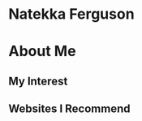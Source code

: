 # Natekka Ferguson
# About Me

## My Interest

## Websites I Recommend
<!--
**nfergie1/nfergie1** is a ✨ _special_ ✨ repository because its `README.md` (this file) appears on your GitHub profile.

Natekka Ferguson
nferguson1@my.waketech.edu
This is my CTI110 SP2025 Github account
This repository is going to hold all of my work for class
